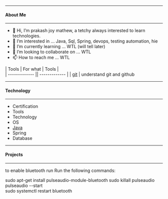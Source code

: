 -----------------------------------------------------------------------------
#### About Me ####
-----------------------------------------------------------------------------
- 👋 Hi, I’m prakash joy mathew, a tetchy always interested to learn technologies. 
- 👀 I’m interested in ... Java, Sql, Spring, devops, testing automation, hie
- 🌱 I’m currently learning ... WTL (will tell later)
- 💞️ I’m looking to collaborate on ... WTL
- 📫 How to reach me ... WTL

| Tools     |        For what       | Tools     |               
| ------------- || ------------- |
| [git](https://github.com/prakash-tech-world/m01.01.01-git)          |   understand git and github


------------------------------------------------------------------------------
#### Technology ####
------------------------------------------------------------------------------

* Certification
* Tools
* Technology
* OS
* [Java](https://github.com/prakash-tech-world/m04.00.00-java/blob/main/README.md)
* Spring
* Database


------------------------------------------------------------------------------
#### Projects ####
------------------------------------------------------------------------------




to enable bluetooth run 
Run the following commands:

sudo apt-get install pulseaudio-module-bluetooth
sudo killall pulseaudio
pulseaudio --start    
sudo systemctl restart bluetooth
